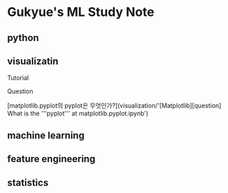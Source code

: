 # Gukyue's ML Study Note

## python

## visualizatin

Tutorial

Question

[matplotlib.pyplot의 pyplot은 무엇인가?](visualization/'[Matplotlib][question] What is the '\''pyplot'\'' at matplotlib.pyplot.ipynb')

## machine learning

## feature engineering

## statistics
